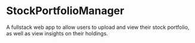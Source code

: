# StockPortfolioManager

A fullstack web app to allow users to upload and view their stock portfolio, as well as view insights on their holdings.